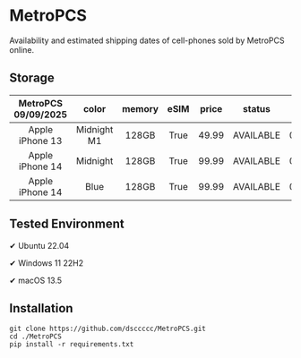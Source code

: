 # MetroPCS
Availability and estimated shipping dates of cell-phones sold by MetroPCS online.
## Storage
|MetroPCS 09/09/2025|color|memory|eSIM|price|status|shipping from|shipping to|
|:--:|:--:|:--:|:--:|:--:|:--:|:--:|:--:|
|Apple iPhone 13|Midnight M1|128GB|True|49.99|AVAILABLE|09/08/2025|09/15/2025|
|Apple iPhone 14|Midnight|128GB|True|99.99|AVAILABLE|09/08/2025|09/15/2025|
|Apple iPhone 14|Blue|128GB|True|99.99|AVAILABLE|09/08/2025|09/15/2025|

## Tested Environment
✔ Ubuntu 22.04

✔ Windows 11 22H2

✔ macOS 13.5
## Installation
```
git clone https://github.com/dsccccc/MetroPCS.git
cd ./MetroPCS
pip install -r requirements.txt
```
